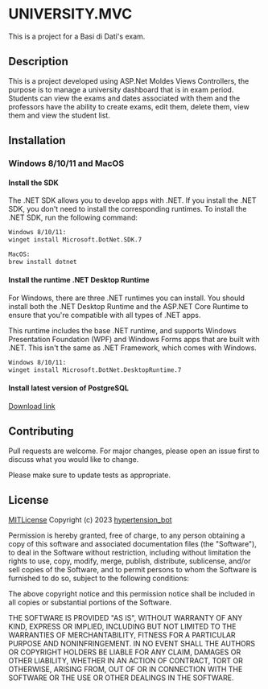# UNIVERSITY.MVC
This is a project for a Basi di Dati's exam.

## Description
This is a project developed using ASP.Net Moldes Views Controllers, the purpose is to manage a university dashboard that is in exam period. Students can view the exams and dates associated with them and the professors have the ability to create exams, edit them, delete them, view them and view the student list.

## Installation
### Windows 8/10/11 and MacOS
#### Install the SDK
The .NET SDK allows you to develop apps with .NET. If you install the .NET SDK, you don't need to install the corresponding runtimes. To install the .NET SDK, run the following command:

```bash
Windows 8/10/11:
winget install Microsoft.DotNet.SDK.7
```

```bash
MacOS:
brew install dotnet
```

#### Install the runtime .NET Desktop Runtime
For Windows, there are three .NET runtimes you can install. You should install both the .NET Desktop Runtime and the ASP.NET Core Runtime to ensure that you're compatible with all types of .NET apps.

This runtime includes the base .NET runtime, and supports Windows Presentation Foundation (WPF) and Windows Forms apps that are built with .NET. This isn't the same as .NET Framework, which comes with Windows.

```bash 
Windows 8/10/11:
winget install Microsoft.DotNet.DesktopRuntime.7
```

#### Install latest version of PostgreSQL
[Download link](https://www.postgresql.org/download/)

## Contributing

Pull requests are welcome. For major changes, please open an issue first
to discuss what you would like to change.

Please make sure to update tests as appropriate.

## License

[MITLicense](https://choosealicense.com/licenses/mit/)
Copyright (c) 2023 [hypertension_bot](https://github.com/AntonioF00/hypertension_bot)

Permission is hereby granted, free of charge, to any person obtaining a copy
of this software and associated documentation files (the "Software"), to deal
in the Software without restriction, including without limitation the rights
to use, copy, modify, merge, publish, distribute, sublicense, and/or sell
copies of the Software, and to permit persons to whom the Software is
furnished to do so, subject to the following conditions:

The above copyright notice and this permission notice shall be included in all
copies or substantial portions of the Software.

THE SOFTWARE IS PROVIDED "AS IS", WITHOUT WARRANTY OF ANY KIND, EXPRESS OR
IMPLIED, INCLUDING BUT NOT LIMITED TO THE WARRANTIES OF MERCHANTABILITY,
FITNESS FOR A PARTICULAR PURPOSE AND NONINFRINGEMENT. IN NO EVENT SHALL THE
AUTHORS OR COPYRIGHT HOLDERS BE LIABLE FOR ANY CLAIM, DAMAGES OR OTHER
LIABILITY, WHETHER IN AN ACTION OF CONTRACT, TORT OR OTHERWISE, ARISING FROM,
OUT OF OR IN CONNECTION WITH THE SOFTWARE OR THE USE OR OTHER DEALINGS IN THE
SOFTWARE.

